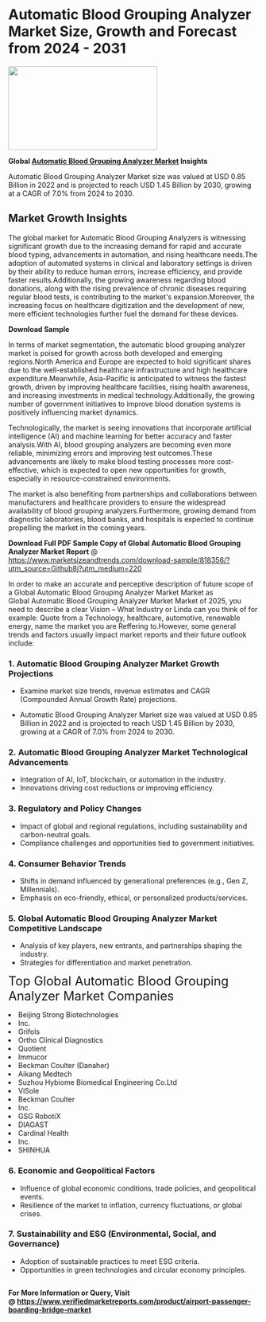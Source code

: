 <H1>Automatic Blood Grouping Analyzer Market Size, Growth and Forecast from 2024 - 2031</H1><img class="aligncenter size-medium wp-image-584254" src="https://thirdeyenews.in/wp-content/uploads/2024/09/Global-Market-Research-300x168.jpeg" alt="" width="300" height="168" /><p><strong>Global&nbsp;<a href="https://www.marketsizeandtrends.com/download-sample/818356/?utm_source=Github8j?utm_medium=220">Automatic Blood Grouping Analyzer Market</a> Insights</strong></p><p>Automatic Blood Grouping Analyzer Market size was valued at USD 0.85 Billion in 2022 and is projected to reach USD 1.45 Billion by 2030, growing at a CAGR of 7.0% from 2024 to 2030.</p><p><h2>Market Growth Insights</h2> <p>The global market for Automatic Blood Grouping Analyzers is witnessing significant growth due to the increasing demand for rapid and accurate blood typing, advancements in automation, and rising healthcare needs.The adoption of automated systems in clinical and laboratory settings is driven by their ability to reduce human errors, increase efficiency, and provide faster results.Additionally, the growing awareness regarding blood donations, along with the rising prevalence of chronic diseases requiring regular blood tests, is contributing to the market's expansion.Moreover, the increasing focus on healthcare digitization and the development of new, more efficient technologies further fuel the demand for these devices.</p> <p><strong>Download Sample</strong></p> <p>In terms of market segmentation, the automatic blood grouping analyzer market is poised for growth across both developed and emerging regions.North America and Europe are expected to hold significant shares due to the well-established healthcare infrastructure and high healthcare expenditure.Meanwhile, Asia-Pacific is anticipated to witness the fastest growth, driven by improving healthcare facilities, rising health awareness, and increasing investments in medical technology.Additionally, the growing number of government initiatives to improve blood donation systems is positively influencing market dynamics.</p> <p>Technologically, the market is seeing innovations that incorporate artificial intelligence (AI) and machine learning for better accuracy and faster analysis.With AI, blood grouping analyzers are becoming even more reliable, minimizing errors and improving test outcomes.These advancements are likely to make blood testing processes more cost-effective, which is expected to open new opportunities for growth, especially in resource-constrained environments.</p> <p>The market is also benefiting from partnerships and collaborations between manufacturers and healthcare providers to ensure the widespread availability of blood grouping analyzers.Furthermore, growing demand from diagnostic laboratories, blood banks, and hospitals is expected to continue propelling the market in the coming years.</p> <p><span class=""><strong>Download Full PDF Sample Copy of Global Automatic Blood Grouping Analyzer Market Report</strong> @ <a href="https://www.marketsizeandtrends.com/download-sample/818356/?utm_source=Github8j?utm_medium=220" target="_blank">https://www.marketsizeandtrends.com/download-sample/818356/?utm_source=Github8j?utm_medium=220</a></span></p><p>In order to make an accurate and perceptive description of future scope of a Global&nbsp;Automatic Blood Grouping Analyzer Market Market as Global&nbsp;Automatic Blood Grouping Analyzer Market Market of 2025, you need to describe a clear Vision &ndash; What Industry or Linda can you think of for example: Quote from a Technology, healthcare, automotive, renewable energy, name the market you are Reffering to.However, some general trends and factors usually impact market reports and their future outlook include:</p><h3>1.&nbsp;<strong>Automatic Blood Grouping Analyzer Market Growth Projections</strong></h3><ul><li>Examine market size trends, revenue estimates and CAGR (Compounded Annual Growth Rate) projections.</li><li><p>Automatic Blood Grouping Analyzer Market size was valued at USD 0.85 Billion in 2022 and is projected to reach USD 1.45 Billion by 2030, growing at a CAGR of 7.0% from 2024 to 2030.</p></li></ul><h3>2.&nbsp;<strong>Automatic Blood Grouping Analyzer Market Technological Advancements</strong></h3><ul><li>Integration of AI, IoT, blockchain, or automation in the industry.</li><li>Innovations driving cost reductions or improving efficiency.</li></ul><h3>3.&nbsp;<strong>Regulatory and Policy Changes</strong></h3><ul><li>Impact of global and regional regulations, including sustainability and carbon-neutral goals.</li><li>Compliance challenges and opportunities tied to government initiatives.</li></ul><h3>4.&nbsp;<strong>Consumer Behavior Trends</strong></h3><ul><li>Shifts in demand influenced by generational preferences (e.g., Gen Z, Millennials).</li><li>Emphasis on eco-friendly, ethical, or personalized products/services.</li></ul><h3>5.&nbsp;<strong>Global Automatic Blood Grouping Analyzer Market Competitive Landscape</strong></h3><ul><li>Analysis of key players, new entrants, and partnerships shaping the industry.</li><li>Strategies for differentiation and market penetration.</li></ul><p data-pm-slice="1 1 []"><span style="color: inherit; font-family: inherit; font-size: 25px;">Top Global Automatic Blood Grouping Analyzer Market Companies</span></p><div class="" data-test-id=""><p><li>Beijing Strong Biotechnologies</li><li> Inc.</li><li> Grifols</li><li> Ortho Clinical Diagnostics</li><li> Quotient</li><li> Immucor</li><li> Beckman Coulter (Danaher)</li><li> Aikang Medtech</li><li> Suzhou Hybiome Biomedical Engineering Co.Ltd</li><li> ViSole</li><li> Beckman Coulter</li><li> Inc.</li><li> GSG RobotiX</li><li> DIAGAST</li><li> Cardinal Health</li><li> Inc.</li><li> SHINHUA</li></p></div><h3>6.&nbsp;<strong>Economic and Geopolitical Factors</strong></h3><ul><li>Influence of global economic conditions, trade policies, and geopolitical events.</li><li>Resilience of the market to inflation, currency fluctuations, or global crises.</li></ul><h3>7.&nbsp;<strong>Sustainability and ESG (Environmental, Social, and Governance)</strong></h3><ul><li>Adoption of sustainable practices to meet ESG criteria.</li><li>Opportunities in green technologies and circular economy principles.</li></ul><h2><strong style="font-size: 14px;">For More Information or Query, Visit @&nbsp;</strong><a style="background-color: #ffffff; font-size: 14px;" href="https://www.marketsizeandtrends.com/report/automatic-blood-grouping-analyzer-market/" target="_blank">https://www.verifiedmarketreports.com/product/airport-passenger-boarding-bridge-market</a></h2>